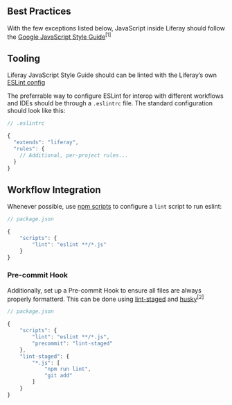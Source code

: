 ## Best Practices

With the few exceptions listed below, JavaScript inside Liferay should follow the [Google JavaScript Style Guide](https://google.github.io/styleguide/jsguide.html)<sup>[1]</sup>

## Tooling

Liferay JavaScript Style Guide should can be linted with the Liferay’s own [ESLint config](https://github.com/eduardolundgren/eslint-config-liferay)

The preferrable way to configure ESLint for interop with different workflows and IDEs should be through a `.eslintrc` file. The standard configuration should look like this:

```javascript
// .eslintrc

{
  "extends": "liferay",
  "rules": {
    // Additional, per-project rules...
  }
}
```

## Workflow Integration

Whenever possible, use [npm scripts](https://docs.npmjs.com/cli/run-script) to configure a `lint` script to run eslint:

```javascript
// package.json

{
    "scripts": {
        "lint": "eslint **/*.js"
    }
}
```

### Pre-commit Hook

Additionally, set up a Pre-commit Hook to ensure all files are always properly formatterd. This can be done using [lint-staged](https://github.com/okonet/lint-staged) and [husky](https://github.com/typicode/husky)<sup>[2]</sup>

```javascript
// package.json

{
    "scripts": {
        "lint": "eslint **/*.js",
        "precommit": "lint-staged"
    },
    "lint-staged": {
        "*.js": [
            "npm run lint",
            "git add"
        ]
    }
}
```
